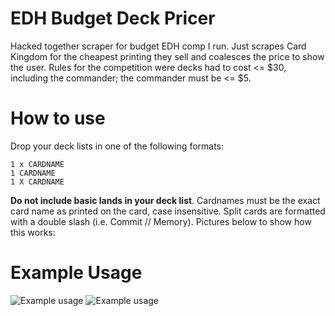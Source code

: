 # EDH Budget Deck Pricer
Hacked together scraper for budget EDH comp I run. Just scrapes Card Kingdom for the cheapest printing they sell and coalesces the price to show the user. Rules for the competition were decks had to cost <= $30, including the commander; the commander must be <= $5. 

# How to use
Drop your deck lists in one of the following formats:

```
1 x CARDNAME
1 CARDNAME
1 X CARDNAME
```

**Do not include basic lands in your deck list**. Cardnames must be the exact card name as printed on the card, case insensitive. Split cards are formatted with a double slash (i.e. Commit // Memory). Pictures below to show how this works:

# Example Usage

![Example usage](https://i.ibb.co/2tXmwDT/Screen-Shot-2020-10-20-at-11-01-49-am.png)
![Example usage](https://i.ibb.co/5nBFJ6x/Screen-Shot-2020-10-20-at-11-13-16-am.png)
